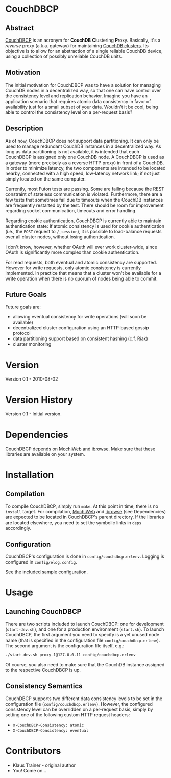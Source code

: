 # CouchDBCP

## Abstract
[CouchDBCP](http://github.com/KlausTrainer/couchdbcp) is an acronym for **CouchDB** **C**lustering **P**roxy. Basically, it's a *reverse* proxy (a.k.a. gateway) for maintaining [CouchDB clusters](http://mambofulani.couchone.com/blog/_design/sofa/images/couchdb_cluster.png). Its objective is to allow for an abstraction of a single reliable CouchDB device, using a collection of possibly unreliable CouchDB units.

## Motivation
The initial motivation for CouchDBCP was to have a solution for managing CouchDB nodes in a decentralized way, so that one can have control over the consistency level and replication behavior. Imagine you have an application scenario that requires atomic data consistency in favor of availability just for a small subset of your data. Wouldn't it be cool, being able to control the consistency level on a per-request basis?

## Description
As of now, CouchDBCP does not support data partitioning. It can only be used to manage redundant CouchDB instances in a decentralized way. As long as data partitioning is not available, it is intended that each CouchDBCP is assigned only one CouchDB node. A CouchDBCP is used as a gateway (more precisely as a reverse HTTP proxy) in front of a CouchDB. In order to minimize latency, the two components are intended to be located nearby, connected with a high speed, low-latency network link; if not just simply located on the same computer.

Currently, most Futon tests are passing. Some are failing because the REST constraint of stateless communication is violated. Furthermore, there are a few tests that sometimes fail due to timeouts when the CouchDB instances are frequently restarted by the test. There should be room for improvement regarding socket communication, timeouts and error handling.

Regarding cookie authentication, CouchDBCP is currently able to maintain authentication state: If atomic consistency is used for cookie authentication (i.e., the `POST` request to `/_session`), it is possible to load-balance requests over all cluster nodes, without losing authentication.

I don't know, however, whether OAuth will ever work cluster-wide, since OAuth is significantly more complex than cookie authentication.

For read requests, both eventual and atomic consistency are supported. However for write requests, only atomic consistency is currently implemented. In practice that means that a cluster won't be available for a write operation when there is no quorum of nodes being able to commit.

## Future Goals
Future goals are:
* allowing eventual consistency for write operations (will soon be available)
* decentralized cluster configuration using an HTTP-based gossip protocol
* data partitioning support based on consistent hashing (c.f. Riak)
* cluster monitoring


# Version
Version 0.1 - 2010-08-02


# Version History
Version 0.1
    - Initial version.


# Dependencies
CouchDBCP depends on [MochiWeb](http://github.com/mochi/mochiweb) and [ibrowse](http://github.com/cmullaparthi/ibrowse). Make sure that these libraries are available on your system.

# Installation

## Compilation
To compile CouchDBCP, simply run `make`. At this point in time, there is no `install` target. For compilation, [MochiWeb](http://github.com/mochi/mochiweb) and [ibrowse](http://github.com/cmullaparthi/ibrowse) (see Dependencies) are expected to be located in CouchDBCP's parent directory. If the libraries are located elsewhere, you need to set the symbolic links in `deps` accordingly.

## Configuration
CouchDBCP's configuration is done in `config/couchdbcp.erlenv`. Logging is configured in `config/elog.config`.

See the included sample configuration.


# Usage

## Launching CouchDBCP
There are two scripts included to launch CouchDBCP: one for development (`start-dev.sh`), and one for a production environment (`start.sh`). To launch CouchDBCP, the first argument you need to specify is a yet unused node name (that is specified in the configuration file `config/couchdbcp.erlenv`). The second argument is the configuration file itself, e.g.:

    ./start-dev.sh proxy-1@127.0.0.11 config/couchdbcp.erlenv

Of course, you also need to make sure that the CouchDB instance assigned to the respective CouchDBCP is up.

## Consistency Semantics
CouchDBCP supports two different data consistency levels to be set in the configuration file (`config/couchdbcp.erlenv`). However, the configured consistency level can be overridden on a per-request basis, simply by setting one of the following custom HTTP request headers:
* `X-CouchDBCP-Consistency: atomic`
* `X-CouchDBCP-Consistency: eventual`


# Contributors
* Klaus Trainer - original author
* You! Come on...
